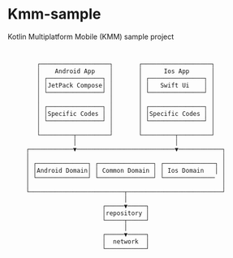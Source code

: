 # Kmm-sample
Kotlin Multiplatform Mobile (KMM) sample project
#
            ┌───────────────────┐       ┌───────────────────┐
            │    Android App    │       │      Ios App      │
            │ ┌───────────────┐ │       │ ┌───────────────┐ │
            │ │JetPack Compose│ │       │ │   Swift Ui    │ │
            │ └───────────────┘ │       │ └───────────────┘ │
            │                   │       │                   │
            │ ┌───────────────┐ │       │ ┌───────────────┐ │
            │ │Specific Codes │ │       │ │Specific Codes │ │
            │ └───────────────┘ │       │ └───────────────┘ │
            │                   │       │                   │
            └─────────┬─────────┘       └─────────┬─────────┘
                      │                           │
         ┌────────────▼───────────────────────────▼────────────┐
         │                                                     │
         │ ┌──────────────┐ ┌───────────────┐ ┌──────────────┐ │
         │ │Android Domain│ │ Common Domain │ │ Ios Domain   │ │
         │ └──────────────┘ └───────────────┘ └──────────────  │
         │                                                     │
         └──────────────────────────┬──────────────────────────┘
                                    │
                              ┌─────▼─────┐
                              │repository │
                              └─────┬─────┘
                                    │
                              ┌─────▼─────┐
                              │  network  │
                              └───────────┘
